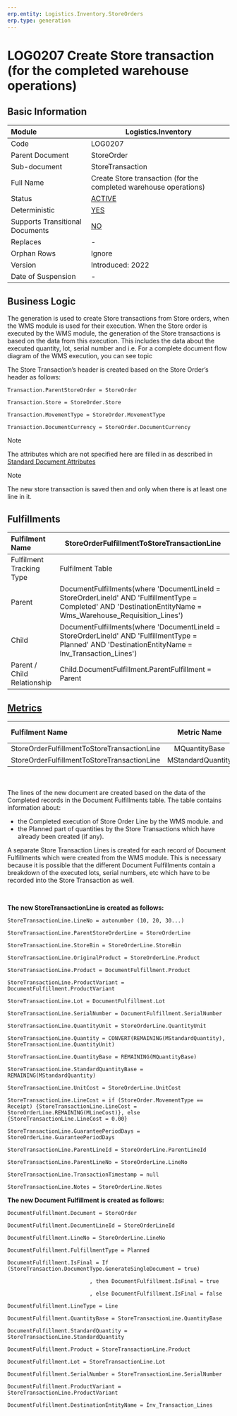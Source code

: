 ```yaml
---
erp.entity: Logistics.Inventory.StoreOrders
erp.type: generation
---
```


# LOG0207 Create Store transaction (for the completed warehouse operations)

## Basic Information

| Module                          | Logistics.Inventory                                               |
| :------------------------------ | ----------------------------------------------------------------- |
| Code                            | LOG0207                                                           |
| Parent Document                 | StoreOrder                                                        |
| Sub-document                    | StoreTransaction                                                  |
| Full Name                       | Create Store transaction (for the completed warehouse operations) |
| Status                          | [ACTIVE](xref:generation-procedures) |
| Deterministic                   | [YES](xref:document-generation-and-transitional-documents) |
| Supports Transitional Documents | [NO](xref:document-generation-and-transitional-documents) |
| Replaces                        | -                                                                 |
| Orphan Rows                     | Ignore                                                            |
| Version                         | Introduced: 2022                                                  |
| Date of Suspension              | -                                                                 |

## Business Logic

The generation is used to create Store transactions from Store orders, when the WMS module is used for their execution.
 When the Store order is executed by the WMS module, the generation of the Store transactions is based on the data from this execution. This includes the data about the executed quantity, lot, serial number and i.e. For a complete document flow diagram of the WMS execution, you can see topic


The Store Transaction’s header is created based on the Store Order’s header as follows:

```
Transaction.ParentStoreOrder = StoreOrder

Transaction.Store = StoreOrder.Store

Transaction.MovementType = StoreOrder.MovementType

Transaction.DocumentCurrency = StoreOrder.DocumentCurrency
```

> [!Note] 
> The attributes which are not specified here are filled in as described in [Standard Document Attributes](../reference/standard-document-attributes.md)

> [!Note] 
> The new store transaction is saved then and only when there is at least one line in it.

## Fulfillments

| Fulfilment Name                              | StoreOrderFulfillmentToStoreTransactionLine       |
| :------------------------------------------- | ------------------------------------------------------------ |
| Fulfilment Tracking Type                     | Fulfilment Table                                             |
| Parent                                       | DocumentFulfillments(where 'DocumentLineId = StoreOrderLineId' AND 'FulfillmentType = Completed' AND 'DestinationEntityName = Wms_Warehouse_Requisition_Lines')|
| Child                                        | DocumentFulfillments(where 'DocumentLineId = StoreOrderLineId' AND 'FulfillmentType = Planned' AND 'DestinationEntityName = Inv_Transaction_Lines')                                          |
| Parent / Child Relationship | Child.DocumentFulfillment.ParentFulfillment = Parent |


## [Metrics](../reference/metrics.md)

| Fulfilment Name                              |  Metric Name  |                   Measurement Unit                   | Parent Value                              | Child Value           | New Record |
| :------------------------------------------- | :-----------: | :--------------------------------------------------: | :---------------------------------------- | :------------------------------- | :--------- |
| StoreOrderFulfillmentToStoreTransactionLine | MQuantityBase | ParentDocumentFulfillment.Product.BaseMeasurementUnit | ParentDocumentFulfillment.QuantityBase | ChildDocumentFulfillment.QuantityBase | NO |
| StoreOrderFulfillmentToStoreTransactionLine | MStandardQuantity | ParentDocumentFulfillment.Product.BaseMeasurementUnit | ParentDocumentFulfillment.StandardQuantity | ChildDocumentFulfillment.StandardQuantity | YES |

<br/><br/>
The lines of the new document are created based on the data of the Completed records in the Document Fulfillments table. The table contains information about:
- the Completed execution of Store Order Line by the WMS module. 
and 
- the Planned part of quantities by the Store Transactions which have already been created (if any).

A separate Store Transaction Lines is created for each record of Document Fulfillments which were created from the WMS module. This is necessary because it is possible that the different Document Fulfillments contain a breakdown of the executed lots, serial numbers, etc which have to be recorded into the Store Transaction as well.

<br/>

**The new StoreTransactionLine is created as follows:**

```
StoreTransactionLine.LineNo = autonumber (10, 20, 30...)

StoreTransactionLine.ParentStoreOrderLine = StoreOrderLine

StoreTransactionLine.StoreBin = StoreOrderLine.StoreBin

StoreTransactionLine.OriginalProduct = StoreOrderLine.Product

StoreTransactionLine.Product = DocumentFulfillment.Product

StoreTransactionLine.ProductVariant = DocumentFulfillment.ProductVariant

StoreTransactionLine.Lot = DocumentFulfillment.Lot

StoreTransactionLine.SerialNumber = DocumentFulfillment.SerialNumber

StoreTransactionLine.QuantityUnit = StoreOrderLine.QuantityUnit  

StoreTransactionLine.Quantity = CONVERT(REMAINING(MStandardQuantity), StoreTransactionLine.QuantityUnit)

StoreTransactionLine.QuantityBase = REMAINING(MQuantityBase)

StoreTransactionLine.StandardQuantityBase = REMAINING(MStandardQuantity)

StoreTransactionLine.UnitCost = StoreOrderLine.UnitCost

StoreTransactionLine.LineCost = if (StoreOrder.MovementType == Receipt) {StoreTransactionLine.LineCost = StoreOrderLine.REMAINING(MLineCost)}, else {StoreTransactionLine.LineCost = 0.00}

StoreTransactionLine.GuaranteePeriodDays = StoreOrderLine.GuaranteePeriodDays

StoreTransactionLine.ParentLineId = StoreOrderLine.ParentLineId

StoreTransactionLine.ParentLineNo = StoreOrderLine.LineNo

StoreTransactionLine.TransactionTimestamp = null

StoreTransactionLine.Notes = StoreOrderLine.Notes
```

**The new Document Fulfillment is created as follows:**

```
DocumentFulfillment.Document = StoreOrder

DocumentFulfillment.DocumentLineId = StoreOrderLineId

DocumentFulfillment.LineNo = StoreOrderLine.LineNo

DocumentFulfillment.FulfillmentType = Planned

DocumentFulfillment.IsFinal = If (StoreTransaction.DocumentType.GenerateSingleDocument = true)

                          , then DocumentFulfillment.IsFinal = true

                          , else DocumentFulfillment.IsFinal = false

DocumentFulfillment.LineType = Line

DocumentFulfillment.QuantityBase = StoreTransactionLine.QuantityBase

DocumentFulfillment.StandardQuantity = StoreTransactionLine.StandardQuantity

DocumentFulfillment.Product = StoreTransactionLine.Product

DocumentFulfillment.Lot = StoreTransactionLine.Lot

DocumentFulfillment.SerialNumber = StoreTransactionLine.SerialNumber

DocumentFulfillment.ProductVariant = StoreTransactionLine.ProductVariant

DocumentFulfillment.DestinationEntityName = Inv_Transaction_Lines

```
